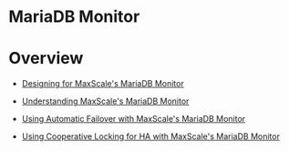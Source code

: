 
# MariaDB Monitor


# Overview


* [Designing for MaxScale's MariaDB Monitor](designing-for-maxscales-mariadb-monitor.md)


* [Understanding MaxScale's MariaDB Monitor](understanding-maxscales-mariadb-monitor.md)


* [Using Automatic Failover with MaxScale's MariaDB Monitor](using-automatic-failover-with-maxscales-mariadb-monitor.md)


* [Using Cooperative Locking for HA with MaxScale's MariaDB Monitor](using-cooperative-locking-for-ha-with-maxscales-mariadb-monitor.md)

